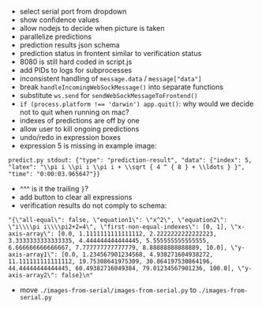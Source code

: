 * select serial port from dropdown
* show confidence values
* allow nodejs to decide when picture is taken
* parallelize predictions
* prediction results json schema
* prediction status in frontent similar to verification status
* 8080 is still hard coded in script.js
* add PIDs to logs for subprocesses
* inconsistent handling of `message.data` / `message["data"]`
* break `handleIncomingWebSockMessage()` into separate functions
* substitute `ws.send` for `sendWebSockMessageToFrontend()`
* `if (process.platform !== 'darwin') app.quit()`: why would we decide not to quit when running on mac?
* indexes of predictions are off by one
* allow user to kill ongoing predictions
* undo/redo in expression boxes
* expression 5 is missing in example image:
```
predict.py stdout: {"type": "prediction-result", "data": {"index": 5, "latex": "\\pi i \\pi i \\pi i + \\sqrt { 4 ^ { 8 } + \\ldots } }", "time": "0:00:03.965647"}}
```
* ^^^ is it the trailing `}`?
* add button to clear all expressions
* verification results do not comply to schema:
```
"{\"all-equal\": false, \"equation1\": \"x^2\", \"equation2\": \"i\\\\pi i\\\\pi2+2=4\", \"first-non-equal-indexes\": [0, 1], \"x-axis-array\": [0.0, 1.1111111111111112, 2.2222222222222223, 3.3333333333333335, 4.444444444444445, 5.555555555555555, 6.666666666666667, 7.777777777777779, 8.88888888888889, 10.0], \"y-axis-array1\": [0.0, 1.234567901234568, 4.938271604938272, 11.111111111111112, 19.75308641975309, 30.864197530864196, 44.44444444444445, 60.49382716049384, 79.01234567901236, 100.0], \"y-axis-array2\": false}\n"
```
* move `./images-from-serial/images-from-serial.py` to `./images-from-serial.py`
